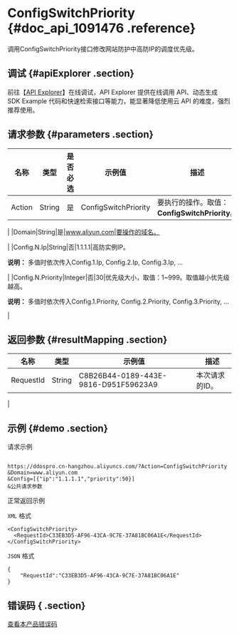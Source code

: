# ConfigSwitchPriority {#doc_api_1091476 .reference}

调用ConfigSwitchPriority接口修改网站防护中高防IP的调度优先级。

## 调试 {#apiExplorer .section}

前往【[API Explorer](https://api.aliyun.com/#product=DDoSPro&api=ConfigSwitchPriority)】在线调试，API Explorer 提供在线调用 API、动态生成 SDK Example 代码和快速检索接口等能力，能显著降低使用云 API 的难度，强烈推荐使用。

## 请求参数 {#parameters .section}

|名称|类型|是否必选|示例值|描述|
|--|--|----|---|--|
|Action|String|是|ConfigSwitchPriority|要执行的操作。取值：**ConfigSwitchPriority**。

 |
|Domain|String|是|www.aliyun.com|要操作的域名。

 |
|Config.N.Ip|String|否|1.1.1.1|高防实例IP。

 **说明：** 多值时依次传入Config.1.Ip, Config.2.Ip, Config.3.Ip, ...

 |
|Config.N.Priority|Integer|否|30|优先级大小，取值：1~999。取值越小优先级越高。

 **说明：** 多值时依次传入Config.1.Priority, Config.2.Priority, Config.3.Priority, ...

 |

## 返回参数 {#resultMapping .section}

|名称|类型|示例值|描述|
|--|--|---|--|
|RequestId|String|C8B26B44-0189-443E-9816-D951F59623A9|本次请求的ID。

 |

## 示例 {#demo .section}

请求示例

``` {#request_demo}

https://ddospro.cn-hangzhou.aliyuncs.com/?Action=ConfigSwitchPriority
&Domain=www.aliyun.com
&Config=[{"ip":"1.1.1.1","priority":50}]
&公共请求参数

```

正常返回示例

`XML` 格式

``` {#xml_return_success_demo}
<ConfigSwitchPriority>
  <RequestId>C33EB3D5-AF96-43CA-9C7E-37A81BC06A1E</RequestId>
</ConfigSwitchPriority>

```

`JSON` 格式

``` {#json_return_success_demo}
{
	"RequestId":"C33EB3D5-AF96-43CA-9C7E-37A81BC06A1E"
}
```

## 错误码 { .section}

[查看本产品错误码](https://error-center.aliyun.com/status/product/DDoSPro)

